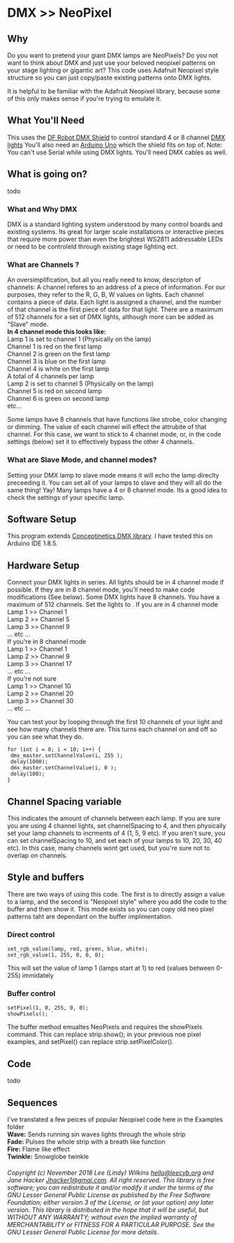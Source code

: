 # DMX >> NeoPixel

## Why
Do you want to pretend your giant DMX lamps are NeoPixels? Do you not want to think about DMX and just use your beloved neopixel patterns on your stage lighting or gigantic art? This code uses Adafruit Neopixel style structure so you can just copy/paste existing patterns onto DMX lights. 

It is helpful to be familiar with the Adafruit Neopixel library, because some of this only makes sense if you're trying to emulate it. 

## What You'll Need
This uses the [DF Robot DMX Shield](https://www.dfrobot.com/product-984.html) to control standard 4 or 8 channel [DMX lights](https://www.amazon.com/Lights-MFL-Lighting-Activated-Wedding/dp/B01CTU89N8/ref=sr_1_17?ie=UTF8&qid=1541910731&sr=8-17&keywords=RGBW+dmx) You'll also need an [Arduino Uno](https://store.arduino.cc/usa/arduino-uno-rev3) which the shield fits on top of. Note: You can't use Serial while using DMX lights. You'll need DMX cables as well. 

## What is going on? 
todo
### What and Why DMX
DMX is a standard lighting system understood by many control boards and existing systems. Its great for larger scale installations or interactive pieces that require more power than even the brightest WS2811 addressable LEDs or need to be controleld through existing stage lighting ect. 
### What are Channels ? 
An oversimplification, but all you really need to know, descripton of channels: A channel referes to an address of a piece of information. For our purposes, they refer to the R, G, B, W values on lights. Each channel contains a piece of data. Each light is assigned a channel, and the number of that channel is the first piece of data for that light. There are a maximum of 512 channels for a set of DMX lights, although more can be added as "Slave" mode.   
**In 4 channel mode this looks like:**    
Lamp 1 is set to channel 1 (Physically on the lamp)    
 Channel 1 is red on the first lamp   
 Channel 2 is green on the first lamp      
 Channel 3 is blue on the first lamp      
 Channel 4 is white on the first lamp      
 A total of 4 channels per lamp      
Lamp 2 is set to channel 5 (Physically on the lamp)   
 Channel 5 is red on second lamp      
 Channel 6 is green on second lamp      
 etc...    
    
Some lamps have 8 channels that have functions like strobe, color changing or dimming. The value of each channel will effect the attrubite of that channel. For this case, we want to stick to 4 channel mode, or, in the code settings (below) set it to effectively bypass the other 4 channels.   

### What are Slave Mode, and channel modes?
Setting your DMX lamp to slave mode means it will echo the lamp direclty preceeding it. You can set all of your lamps to slave and they will all do the same thing! Yay! Many lamps have a 4 or 8 channel mode. Its a good idea to check the settings of your specific lamp. 

## Software Setup
This program extends [Conceptinetics DMX library](https://sourceforge.net/p/dmxlibraryforar/wiki/Home/).  I have tested this on Arduino IDE 1.8.5. 

## Hardware Setup
Connect your DMX lights in series. All lights should be in 4 channel mode if possible. If they are in 8 channel mode, you'll need to make code modifications (See below). Some DMX lights have 8 channels. You have a maximum of 512 channels. Set the lights to . 
If you are in 4 channel mode   
Lamp 1 >> Channel 1     
Lamp 2 >> Channel 5    
Lamp 3 >> Channel 9    
... etc ...   
If you're in 8 channel mode   
Lamp 1 >> Channel 1    
Lamp 2 >> Channel 9    
Lamp 3 >> Channel 17    
... etc ...    
If you're not sure    
Lamp 1 >> Channel 10    
Lamp 2 >> Channel 20    
Lamp 3 >> Channel 30    
... etc ...   

You can test your by looping through the first 10 channels of your light and see how many channels there are. This turns each channel on and off so you can see what they do.   

```   
for (int i = 0; i < 10; i++) {   
 dmx_master.setChannelValue(i, 255 );   
 delay(1000);   
 dmx_master.setChannelValue(i, 0 );   
 delay(100);
}  
```

## Channel Spacing variable 
This indicates the amount of channels between each lamp. If you are sure you are using 4 channel lights, set channelSpacing to 4, and then physically set your lamp channels to incrments of 4 (1, 5, 9 etc). If you aren't sure, you can set channelSpacing to 10, and set each of your lamps to 10, 20, 30, 40 etc). In this case, many channels wont get used, but you're sure not to overlap on channels. 

## Style and buffers
There are two ways of using this code. The first is to directly assign a value to a lamp, and the second is "Neopixel style" where you add the code to the buffer and then show it. This mode exists so you can copy old neo pixel patterns taht are dependant on the buffer implimentation. 

### Direct control 
```
set_rgb_value(lamp, red, green, blue, white);   
set_rgb_value(1, 255, 0, 0, 0);   
```
This will set the value of lamp 1 (lamps start at 1) to red (values between 0-255) immidately 

### Buffer control 
```
setPixel(1, 0, 255, 0, 0);   
showPixels(); `  
```
The buffer method emualtes NeoPixels and requires the showPixels command. This can replace strip.show(); in your previous noe pixel examples, and setPixel() can replace strip.setPixelColor().   

## Code
todo

## Sequences 
I've translated a few peices of popular Neopixel code here in the Examples folder   
**Wave:** Sends running sin waves lights through the whole strip    
**Fade:** Pulses the whole strip with a breath like function    
**Fire:** Flame like effect    
**Twinkle:** Snowglobe twinkle    




###### Copyright (c) November 2018 Lee (Lindy) Wilkins <hello@leecyb.org> and Jane Hacker <Jhacker1@gmai.com>.  All right reserved. This library is free software; you can redistribute it and/or modify it under the terms of the GNU Lesser General Public  License as published by the Free Software Foundation; either  version 3 of the License, or (at your option) any later version.  This library is distributed in the hope that it will be useful,  but WITHOUT ANY WARRANTY; without even the implied warranty of  MERCHANTABILITY or FITNESS FOR A PARTICULAR PURPOSE.  See the GNU  Lesser General Public License for more details.
